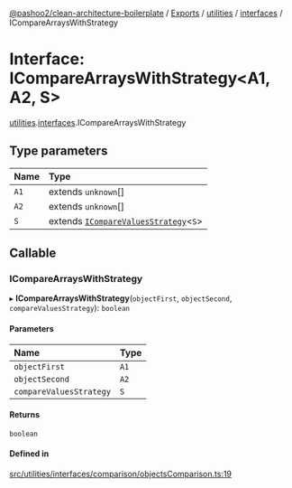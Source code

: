 [@pashoo2/clean-architecture-boilerplate](../README.md) / [Exports](../modules.md) / [utilities](../modules/utilities.md) / [interfaces](../modules/utilities.interfaces.md) / ICompareArraysWithStrategy

# Interface: ICompareArraysWithStrategy<A1, A2, S\>

[utilities](../modules/utilities.md).[interfaces](../modules/utilities.interfaces.md).ICompareArraysWithStrategy

## Type parameters

| Name | Type |
| :------ | :------ |
| `A1` | extends `unknown`[] |
| `A2` | extends `unknown`[] |
| `S` | extends [`ICompareValuesStrategy`](utilities.interfaces.icomparevaluesstrategy.md)<`S`\> |

## Callable

### ICompareArraysWithStrategy

▸ **ICompareArraysWithStrategy**(`objectFirst`, `objectSecond`, `compareValuesStrategy`): `boolean`

#### Parameters

| Name | Type |
| :------ | :------ |
| `objectFirst` | `A1` |
| `objectSecond` | `A2` |
| `compareValuesStrategy` | `S` |

#### Returns

`boolean`

#### Defined in

[src/utilities/interfaces/comparison/objectsComparison.ts:19](https://github.com/pashoo2/clean-architecture-boilerplate/blob/4202db5/src/utilities/interfaces/comparison/objectsComparison.ts#L19)
